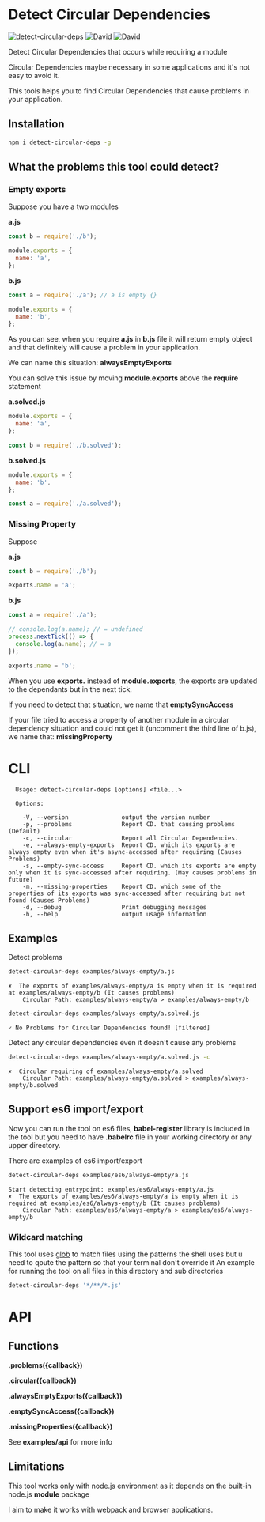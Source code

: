 # Detect Circular Dependencies


![detect-circular-deps](https://img.shields.io/npm/v/detect-circular-deps.svg?style=flat-square)
![David](https://img.shields.io/david/abou7mied/detect-circular-deps.svg?style=flat-square)
![David](https://img.shields.io/david/dev/abou7mied/detect-circular-deps.svg?style=flat-square)

Detect Circular Dependencies that occurs while requiring a module

Circular Dependencies maybe necessary in some applications and it's not easy to avoid it.

This tools helps you to find Circular Dependencies that cause problems in your application.  

## Installation
```bash
npm i detect-circular-deps -g
```


## What the problems this tool could detect?

### Empty exports

Suppose you have a two modules

**a.js**
```js
const b = require('./b');

module.exports = {
  name: 'a',
};
```
**b.js**
```js
const a = require('./a'); // a is empty {}

module.exports = {
  name: 'b',
};
```
As you can see, when you require **a.js** in **b.js** file it will return empty object and that definitely will cause a problem in your application.

We can name this situation: **alwaysEmptyExports**

You can solve this issue by moving **module.exports** above the **require** statement

**a.solved.js**
```js
module.exports = {
  name: 'a',
};

const b = require('./b.solved');
```
**b.solved.js**
```js
module.exports = {
  name: 'b',
};

const a = require('./a.solved');
```

### Missing Property
Suppose

**a.js**
```js
const b = require('./b');

exports.name = 'a';
```
**b.js**
```js
const a = require('./a');

// console.log(a.name); // = undefined
process.nextTick(() => {
  console.log(a.name); // = a
});

exports.name = 'b';
```

When you use **exports.** instead of **module.exports**, the exports are updated to the dependants but in the next tick.

If you need to detect that situation, we name that **emptySyncAccess**

If your file tried to access a property of another module in a circular dependency situation and could not get it (uncomment the third line of b.js), we name that: **missingProperty** 

# CLI
```
  Usage: detect-circular-deps [options] <file...>

  Options:

    -V, --version               output the version number
    -p, --problems              Report CD. that causing problems (Default)
    -c, --circular              Report all Circular Dependencies.
    -e, --always-empty-exports  Report CD. which its exports are always empty even when it's async-accessed after requiring (Causes Problems)
    -s, --empty-sync-access     Report CD. which its exports are empty only when it is sync-accessed after requiring. (May causes problems in future)
    -m, --missing-properties    Report CD. which some of the properties of its exports was sync-accessed after requiring but not found (Causes Problems)
    -d, --debug                 Print debugging messages
    -h, --help                  output usage information
```

## Examples
Detect problems
```bash
detect-circular-deps examples/always-empty/a.js
```
```
✗  The exports of examples/always-empty/a is empty when it is required at examples/always-empty/b (It causes problems)
    Circular Path: examples/always-empty/a > examples/always-empty/b
```
```bash
detect-circular-deps examples/always-empty/a.solved.js
```
```
✓ No Problems for Circular Dependencies found! [filtered]
```
Detect any circular dependencies even it doesn't cause any problems
```bash
detect-circular-deps examples/always-empty/a.solved.js -c
```
```
✗  Circular requiring of examples/always-empty/a.solved
    Circular Path: examples/always-empty/a.solved > examples/always-empty/b.solved
```

## Support es6 import/export
Now you can run the tool on es6 files,  **babel-register** library is included in the tool but you need to have **.babelrc** file in your working directory or any upper directory.

There are examples of es6 import/export

```bash
detect-circular-deps examples/es6/always-empty/a.js
```
```
Start detecting entrypoint: examples/es6/always-empty/a.js
✗  The exports of examples/es6/always-empty/a is empty when it is required at examples/es6/always-empty/b (It causes problems)
    Circular Path: examples/es6/always-empty/a > examples/es6/always-empty/b
```

### Wildcard matching
This tool uses [glob](https://github.com/isaacs/node-glob) to match files using the patterns the shell uses but u need to qoute the pattern so that your terminal don't override it
An example for running the tool on all files in this directory and sub directories

```bash
detect-circular-deps '*/**/*.js'
```

# API
## Functions
**.problems({callback})**

**.circular({callback})**

**.alwaysEmptyExports({callback})**

**.emptySyncAccess({callback})**

**.missingProperties({callback})**

See **examples/api** for more info


## Limitations
This tool works only with node.js environment as it depends on the built-in node.js **module** package

I aim to make it works with webpack and browser applications.
